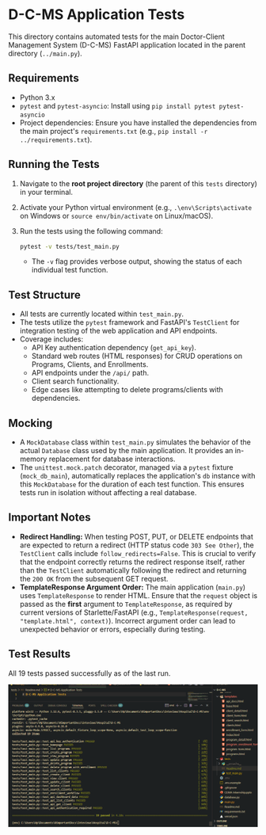 # D-C-MS Application Tests

This directory contains automated tests for the main Doctor-Client Management System (D-C-MS) FastAPI application located in the parent directory (`../main.py`).

## Requirements

*   Python 3.x
*   `pytest` and `pytest-asyncio`: Install using `pip install pytest pytest-asyncio`
*   Project dependencies: Ensure you have installed the dependencies from the main project's `requirements.txt` (e.g., `pip install -r ../requirements.txt`).

## Running the Tests

1.  Navigate to the **root project directory** (the parent of this `tests` directory) in your terminal.
2.  Activate your Python virtual environment (e.g., `.\env\Scripts\activate` on Windows or `source env/bin/activate` on Linux/macOS).
3.  Run the tests using the following command:

    ```bash
    pytest -v tests/test_main.py
    ```

    *   The `-v` flag provides verbose output, showing the status of each individual test function.

## Test Structure

*   All tests are currently located within `test_main.py`.
*   The tests utilize the `pytest` framework and FastAPI's `TestClient` for integration testing of the web application and API endpoints.
*   Coverage includes:
    *   API Key authentication dependency (`get_api_key`).
    *   Standard web routes (HTML responses) for CRUD operations on Programs, Clients, and Enrollments.
    *   API endpoints under the `/api/` path.
    *   Client search functionality.
    *   Edge cases like attempting to delete programs/clients with dependencies.

## Mocking

*   A `MockDatabase` class within `test_main.py` simulates the behavior of the actual `Database` class used by the main application. It provides an in-memory replacement for database interactions.
*   The `unittest.mock.patch` decorator, managed via a `pytest` fixture (`mock_db_main`), automatically replaces the application's `db` instance with this `MockDatabase` for the duration of each test function. This ensures tests run in isolation without affecting a real database.

## Important Notes

*   **Redirect Handling:** When testing POST, PUT, or DELETE endpoints that are expected to return a redirect (HTTP status code `303 See Other`), the `TestClient` calls include `follow_redirects=False`. This is crucial to verify that the endpoint correctly returns the redirect response itself, rather than the `TestClient` automatically following the redirect and returning the `200 OK` from the subsequent GET request.
*   **TemplateResponse Argument Order:** The main application (`main.py`) uses `TemplateResponse` to render HTML. Ensure that the `request` object is passed as the **first** argument to `TemplateResponse`, as required by current versions of Starlette/FastAPI (e.g., `TemplateResponse(request, "template.html", context)`). Incorrect argument order can lead to unexpected behavior or errors, especially during testing.

## Test Results

All 19 tests passed successfully as of the last run.

![Successful Test Run](https://github.com/CamreshJames/D-C-MS/blob/main/tests/passed%20test.png)